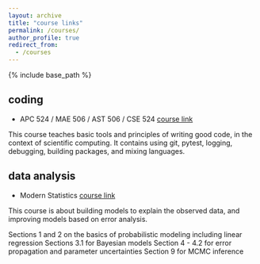 ```yaml
---
layout: archive
title: "course links"
permalink: /courses/
author_profile: true
redirect_from:
  - /courses
---
```


{% include base_path %}

coding
----

* APC 524 / MAE 506 / AST 506 / CSE 524
[course link](https://henryiii.github.io/se-for-sci/content/intro.html)

This course teaches basic tools and principles of writing good code, in the context of scientific computing. It contains using git, pytest, logging, debugging, building packages, and mixing languages. 

data analysis
-----

* Modern Statistics
[course link](https://sml505.pmelchior.net/Introduction.html)

This course is about building models to explain the observed data, and improving models based on error analysis. 

Sections 1 and 2 on the basics of probabilistic modeling including linear regression
Sections 3.1 for Bayesian models
Section 4 - 4.2 for error propagation and parameter uncertainties
Section 9 for MCMC inference
